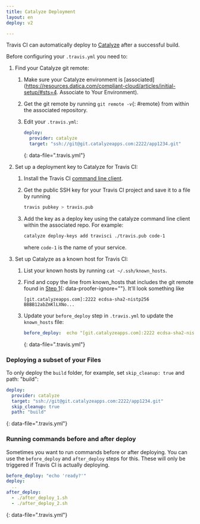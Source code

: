 ```yaml
---
title: Catalyze Deployment
layout: en
deploy: v2

---
```




Travis CI can automatically deploy to [Catalyze](https://www.catalyze.io/) after
a successful build.

Before configuring your `.travis.yml` you need to:

1. Find your Catalyze git remote:
    1. Make sure your Catalyze environment is
       [associated](https://resources.datica.com/compliant-cloud/articles/initial-setup/#sts=4. Associate to Your Environment).
    2. Get the git remote by running `git remote -v`{: #remote} from within the associated repository.

    3. Edit your `.travis.yml`:

       ```yaml
       deploy:
         provider: catalyze
         target: "ssh://git@git.catalyzeapps.com:2222/app1234.git"
       ```
       {: data-file=".travis.yml"}

2. Set up a deployment key to Catalyze for Travis CI:
    1. Install the Travis CI [command line client](https://github.com/travis-ci/travis.rb).
    2. Get the public SSH key for your Travis CI project and save it to a file by running

       ```bash
       travis pubkey > travis.pub
       ```

    3. Add the key as a deploy key using the catalyze command line client within
       the associated repo. For example:

       ```bash
       catalyze deploy-keys add travisci ./travis.pub code-1
       ```

       where `code-1` is the name of your service.

3. Set up Catalyze as a known host for Travis CI:
    1. List your known hosts by running `cat ~/.ssh/known_hosts`.
    2. Find and copy the line from known_hosts that includes the git remote found in [Step 1](#remote){: data-proofer-ignore=""}. It'll look something like

       ```
       [git.catalyzeapps.com]:2222 ecdsa-sha2-nistp256 BBBB12abZmKlLXNo...
       ```

    3. Update your `before_deploy` step in `.travis.yml` to update the `known_hosts` file:

       ```yaml
       before_deploy:  echo "[git.catalyzeapps.com]:2222 ecdsa-sha2-nistp256 BBBB12abZmKlLXNo..." >> ~/.ssh/known_hosts
       ```
       {: data-file=".travis.yml"}

### Deploying a subset of your Files

To only deploy the `build` folder, for example, set `skip_cleanup: true` and
path: "build":

```yaml
deploy:
  provider: catalyze
  target: "ssh://git@git.catalyzeapps.com:2222/app1234.git"
  skip_cleanup: true
  path: "build"
```
{: data-file=".travis.yml"}

### Running commands before and after deploy

Sometimes you want to run commands before or after deploying. You can use
the `before_deploy` and `after_deploy` steps for this. These will only be
triggered if Travis CI is actually deploying.

```yaml
before_deploy: "echo 'ready?'"
deploy:
  ..
after_deploy:
  - ./after_deploy_1.sh
  - ./after_deploy_2.sh
```
{: data-file=".travis.yml"}
